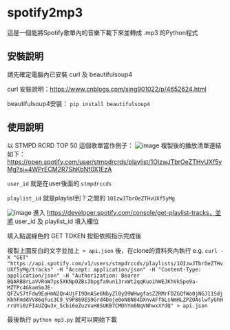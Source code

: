 # spotify2mp3

這是一個能將Spotify歌單內的音樂下載下來並轉成 .mp3 的Python程式

## 安裝說明

請先確定電腦內已安裝 curl 及 beautifulsoup4

curl 安裝說明：https://www.cnblogs.com/xing901022/p/4652624.html

beautifulsoup4安裝： `pip install beautifulsoup4`

## 使用說明

以 STMPD RCRD TOP 50 這個歌單當作例子：
![image](https://i.imgur.com/Txy8DBj.png)
複製後的播放清單連結如下：
https://open.spotify.com/user/stmpdrcrds/playlist/1OIzwJTbrOeZTHvUXf5yMg?si=4WPrECM2R7ShKbNf0X1EzA

`user_id` 就是在user後面的 `stmpdrccds`

`playlist_id` 就是playlist到 ? 之間的 `1OIzwJTbrOeZTHvUXf5yMg`

![image](https://i.imgur.com/TMw93tc.png)
進入 https://developer.spotify.com/console/get-playlist-tracks，並將 user_id 及 playlist_id 填入欄位

填入點選綠色的 GET TOKEN 按鈕依照指示完成後

複製上圖反白的文字並加上` > api.json` 後，在clone的資料夾內執行
e.g.
`curl -X "GET" "https://api.spotify.com/v1/users/stmpdrccds/playlists/1OIzwJTbrOeZTHvUXf5yMg/tracks" -H "Accept: application/json" -H "Content-Type: application/json" -H "Authorization: Bearer BQARB8rLaVVRnW7ps5XKNpOZBs3bpgfa9un13rxWt2qqKuoihWEJKhVkSpe9a-MZTPc4GkamSmJE-QFZvS7tFdw9EoHmN2Qn4UjFI9DnASe6NbyZl0yD9WHwgfasZ2RMrFDZGQfWo0jNGJ11SdjKbhFmddVV86qFuc3C9_V9P869ES9Grd4Doje0oN8N84DXnvAFfbLsNmHLZPZOAslwfyGhHrrUYi0zFI4UZQw3x_5cbi6eZuzVuH8SUKB7CMDhYm6NqVNhwxXYdQ" > api.json
`

最後執行 `python mp3.py` 就可以開始下載

